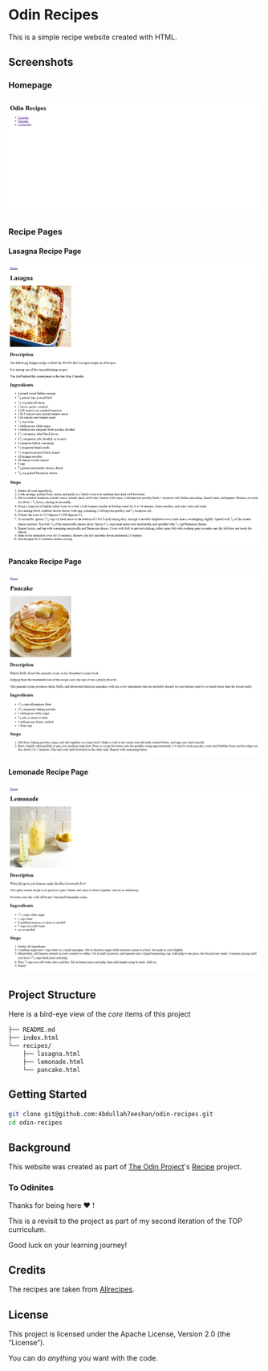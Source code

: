 # Odin Recipes

This is a simple recipe website created with HTML.

## Screenshots

### Homepage

![Odin Recipes Homepage](./utils/odin-recipes-homepage.png)

### Recipe Pages

#### Lasagna Recipe Page

![Odin Recipes Lasagna Recipe Page](./utils/odin-recipes-lasagna-recipe-page.png)

#### Pancake Recipe Page

![Odin Recipes Pancake Recipe Page](./utils/odin-recipes-pancake-recipe-page.png)

#### Lemonade Recipe Page

![Odin Recipes Lemonade Recipe Page](./utils/odin-recipes-lemonade-recipe-page.png)


## Project Structure

Here is a bird-eye view of the *core* items of this project

```
├── README.md
├── index.html
└── recipes/
    ├── lasagna.html
    ├── lemonade.html
    └── pancake.html
```

## Getting Started

```bash
git clone git@github.com:4bdullah7eeshan/odin-recipes.git
cd odin-recipes
```

## Background

This website was created as part of [The Odin Project](https://www.theodinproject.com/)'s [Recipe](https://www.theodinproject.com/lessons/foundations-recipes) project.

### To Odinites

Thanks for being here :heart: !

This is a revisit to the project as part of my second iteration of the TOP curriculum.

Good luck on your learning journey!

## Credits

The recipes are taken from [Allrecipes](https://www.allrecipes.com/).

## License

This project is licensed under the Apache License, Version 2.0 (the “License”).

You can do *anything* you want with the code. 
